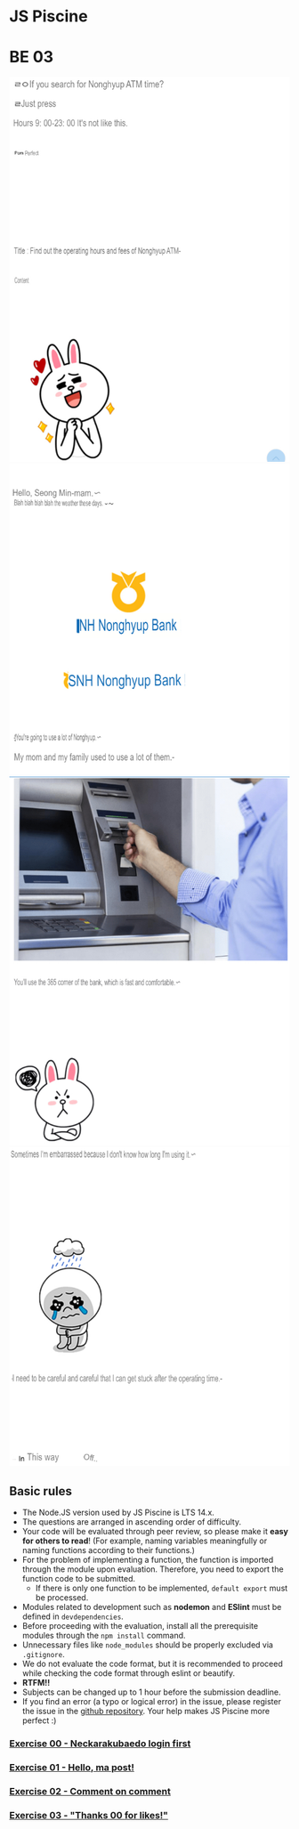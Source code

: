 # JS Piscine

# BE 03

![](images/1.png)
![](images/2.png)
![](images/3.png)
![](images/4.png)

## Basic rules

* The Node.JS version used by JS Piscine is LTS 14.x.
* The questions are arranged in ascending order of difficulty.
* Your code will be evaluated through peer review, so please make it **easy for others to read**! (For example, naming variables meaningfully or naming functions according to their functions.)
* For the problem of implementing a function, the function is imported through the module upon evaluation. Therefore, you need to export the function code to be submitted.
  - If there is only one function to be implemented, `default export` must be processed.
* Modules related to development such as **nodemon** and **ESlint** must be defined in `devdependencies`.
* Before proceeding with the evaluation, install all the prerequisite modules through the `npm install` command.
* Unnecessary files like `node_modules` should be properly excluded via `.gitignore`.
* We do not evaluate the code format, but it is recommended to proceed while checking the code format through eslint or beautify.
* **RTFM!!**
* Subjects can be changed up to 1 hour before the submission deadline.
* If you find an error (a typo or logical error) in the issue, please register the issue in the [github repository](https://github.com/issamelferkh/Piscine_JS). Your help makes JS Piscine more perfect :)

### [Exercise 00 - Neckarakubaedo login first](ex00.md)
### [Exercise 01 - Hello, ma post!](ex01.md)
### [Exercise 02 - Comment on comment](ex02.md)
### [Exercise 03 - "Thanks 00 for likes!"](ex03.md)